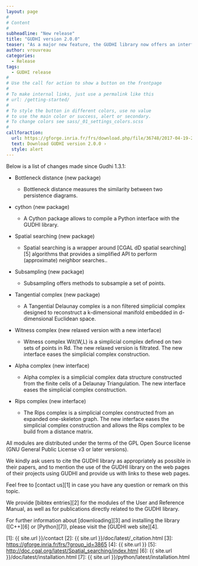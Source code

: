 ```yaml
---
layout: page
#
# Content
#
subheadline: "New release"
title: "GUDHI version 2.0.0"
teaser: "As a major new feature, the GUDHI library now offers an interface with Python. All the new modules comes with their Python interface and a lot of examples, even in Python."
author: vrouvreau
categories:
  - Release
tags:
  - GUDHI release
#
# Use the call for action to show a button on the frontpage
#
# To make internal links, just use a permalink like this
# url: /getting-started/
#
# To style the button in different colors, use no value
# to use the main color or success, alert or secondary.
# To change colors see sass/_01_settings_colors.scss
#
callforaction:
  url: https://gforge.inria.fr/frs/download.php/file/36748/2017-04-19-22-24-25_GUDHI_2.0.0.tar.gz
  text: Download GUDHI version 2.0.0 ›
  style: alert
---
```



Below is a list of changes made since Gudhi 1.3.1:

- Bottleneck distance (new package)

     - Bottleneck distance measures the similarity between two persistence diagrams.

- cython (new package)

     - A Cython package allows to compile a Python interface with the GUDHI library.

- Spatial searching (new package)

     - Spatial searching is a wrapper around [CGAL dD spatial searching][5] algorithms that provides
     a simplified API to perform (approximate) neighbor searches..

- Subsampling (new package)

     - Subsampling offers methods to subsample a set of points.

- Tangential complex (new package)

     - A Tangential Delaunay complex is a non filtered simplicial complex designed to
     reconstruct a k-dimensional manifold embedded in d-dimensional Euclidean space.

- Witness complex (new relaxed version with a new interface)

     - Witness complex Wit(W,L) is a simplicial complex defined on two sets of
     points in Rd. The new relaxed version is filtrated. The new interface eases the
     simplicial complex construction.

- Alpha complex (new interface)

     - Alpha complex is a simplicial complex data structure constructed from the
     finite cells of a Delaunay Triangulation. The new interface eases the simplicial
     complex construction.

- Rips complex (new interface)

     - The Rips complex is a simplicial complex constructed from an expanded one-skeleton
     graph. The new interface eases the simplicial complex construction and allows the Rips
     complex to be build from a distance matrix.
     

All modules are distributed under the terms of the GPL Open Source license (GNU General Public License v3 or later versions).

We kindly ask users to cite the GUDHI library as appropriately as possible in their papers, and to mention the use of the GUDHI library on the web pages of
their projects using GUDHI and provide us with links to these web pages.

Feel free to [contact us][1] in case you have any question or remark on this topic.

We provide [bibtex entries][2] for the modules of the User and Reference Manual, as well as for publications directly related to the GUDHI library. 

For further information about [downloading][3] and installing the library ([C++][6] or [Python][7]), please visit the [GUDHI web site][4].


 [1]: {{ site.url }}/contact
 [2]: {{ site.url }}/doc/latest/_citation.html
 [3]: https://gforge.inria.fr/frs/?group_id=3865
 [4]: {{ site.url }}
 [5]: http://doc.cgal.org/latest/Spatial_searching/index.html
 [6]: {{ site.url }}/doc/latest/installation.html
 [7]: {{ site.url }}/python/latest/installation.html


